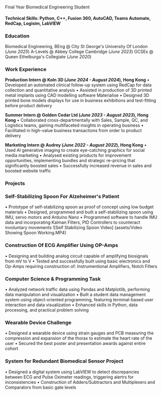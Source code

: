 Final Year Biomedical Engineering Student

#### Technical Skills: Python, C++, Fusion 360, AutoCAD, Teams Automate, RedCap, Logisim, LabVIEW

### Education
Biomedical Engineering, BEng @ City St George's University Of London (_June 2025_)
A-Levels @ Abbey College Cambridge (_June 2023_)
GCSEs @ Queen Ethelburga's Collegiate (_June 2020_)

### Work Experience
**Production Intern @ Koln 3D (_June 2024 - August 2024_), Hong Kong** 
•	Developed an automated clinical follow-up system using RedCap for data collection and quantitative analysis
•	Assisted in production of 3D printed metal implants using CAD modelling software Materialise
•	Designed 3D printed bone models displays for use in business exhibitions and test-fitting before product delivery

**Summer Intern @ Golden Cedar Ltd (_June 2023 - August 2023_), Hong Kong**
•	Collaborated cross-departmentally with Sales, Sample, QC, and Logistics teams, gaining multifaceted insights in operating business
•	Facilitated in high-value business transactions from order to product delivery

**Marketing Intern @ Audrey (_June 2022 - August 2022_), Hong Kong**
•	Used AI generative imaging to create eye-catching graphics for social media marketing
•	Analysed existing products for improvement opportunities, implementing bundles and strategic re-pricing that significantly boosted sales
•	Successfully increased revenue in sales and boosted website traffic

### Projects
### **Self-Stabilizing Spoon For Alzeheimer's Patient**
•	Prototype of self-stabilizing spoon as proof of concept using low budget materials
•	Designed, programmed and built a self-stabilizing spoon using IMU, servo motors and Arduino Nano
•	Programmed software to handle IMU data and incorporating Kalman Filters, PID Controllers to counteract involuntary movements
![Self Stabilizing Spoon Video] (assets/Video Showing Spoon Working.MP4)

### **Construction Of ECG Amplifier Using OP-Amps**
•	Designing and building analog circuit capable of amplifying biosignals from mV to V
•	Tested and successfully built using basic electronics and Op-Amps requiring construction of: Instrumentional Amplifiers, Notch Filters

### **Computer Science & Programming Task**
•	Analyzed network traffic data using Pandas and Matplotlib, performing data manipulation and visualization
•	Built a student data management system using object-oriented programming, featuring terminal-based user interaction and data visualization
•	Enhanced skills in Python, data processing, and practical problem solving

### **Wearable Device Challenge**
•	Designed a wearable device using strain gauges and PCB measuring the compression and expansion of the thorax to estimate the heart rate of the user 
•	Secured the best poster and presentation awards against entire cohort

### **System for Redundant Biomedical Sensor Project**
•	Designed a digital system using LabVIEW to detect discrepancies between ECG and Pulse Oximeter readings, triggering alertrs for inconsistencies
• Construction of Adders/Subtractors and Multiplexers and Comparators from basic gate levels
